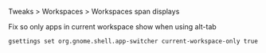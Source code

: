 Tweaks > Workspaces > Workspaces span displays

Fix so only apps in current workspace show when using alt-tab
```console
gsettings set org.gnome.shell.app-switcher current-workspace-only true
```

